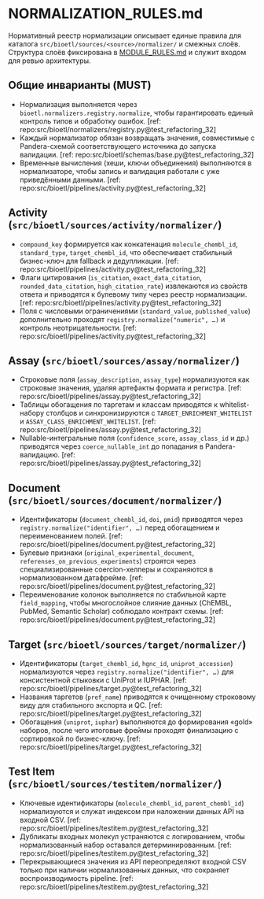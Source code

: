# NORMALIZATION_RULES.md

Нормативный реестр нормализации описывает единые правила для каталога `src/bioetl/sources/<source>/normalizer/` и смежных слоёв. Структура слоёв фиксирована в [MODULE_RULES.md](../../refactoring/MODULE_RULES.md) и служит входом для ревью архитектуры.

## Общие инварианты (MUST)

- Нормализация выполняется через `bioetl.normalizers.registry.normalize`, чтобы гарантировать единый контроль типов и обработку ошибок. [ref: repo:src/bioetl/normalizers/registry.py@test_refactoring_32]
- Каждый нормализатор обязан возвращать значения, совместимые с Pandera-схемой соответствующего источника до запуска валидации. [ref: repo:src/bioetl/schemas/base.py@test_refactoring_32]
- Временные вычисления (хеши, ключи объединения) выполняются в нормализаторе, чтобы запись и валидация работали с уже приведёнными данными. [ref: repo:src/bioetl/pipelines/activity.py@test_refactoring_32]

## Activity (`src/bioetl/sources/activity/normalizer/`)

- `compound_key` формируется как конкатенация `molecule_chembl_id`, `standard_type`, `target_chembl_id`, что обеспечивает стабильный бизнес-ключ для fallback и дедупликации. [ref: repo:src/bioetl/pipelines/activity.py@test_refactoring_32]
- Флаги цитирования (`is_citation`, `exact_data_citation`, `rounded_data_citation`, `high_citation_rate`) извлекаются из свойств ответа и приводятся к булевому типу через реестр нормализации. [ref: repo:src/bioetl/pipelines/activity.py@test_refactoring_32]
- Поля с числовыми ограничениями (`standard_value`, `published_value`) дополнительно проходят `registry.normalize("numeric", …)` и контроль неотрицательности. [ref: repo:src/bioetl/pipelines/activity.py@test_refactoring_32]

## Assay (`src/bioetl/sources/assay/normalizer/`)

- Строковые поля (`assay_description`, `assay_type`) нормализуются как строковые значения, удаляя артефакты формата и регистра. [ref: repo:src/bioetl/pipelines/assay.py@test_refactoring_32]
- Таблицы обогащения по таргетам и классам приводятся к whitelist-набору столбцов и синхронизируются с `TARGET_ENRICHMENT_WHITELIST` и `ASSAY_CLASS_ENRICHMENT_WHITELIST`. [ref: repo:src/bioetl/pipelines/assay.py@test_refactoring_32]
- Nullable-интегральные поля (`confidence_score`, `assay_class_id` и др.) приводятся через `coerce_nullable_int` до попадания в Pandera-валидацию. [ref: repo:src/bioetl/pipelines/assay.py@test_refactoring_32]

## Document (`src/bioetl/sources/document/normalizer/`)

- Идентификаторы (`document_chembl_id`, `doi`, `pmid`) приводятся через `registry.normalize("identifier", …)` перед обогащением и переименованием полей. [ref: repo:src/bioetl/pipelines/document.py@test_refactoring_32]
- Булевые признаки (`original_experimental_document`, `referenses_on_previous_experiments`) строятся через специализированные coercion-хелперы и сохраняются в нормализованном датафрейме. [ref: repo:src/bioetl/pipelines/document.py@test_refactoring_32]
- Переименование колонок выполняется по стабильной карте `field_mapping`, чтобы многослойное слияние данных (ChEMBL, PubMed, Semantic Scholar) соблюдало контракт схемы. [ref: repo:src/bioetl/pipelines/document.py@test_refactoring_32]

## Target (`src/bioetl/sources/target/normalizer/`)

- Идентификаторы (`target_chembl_id`, `hgnc_id`, `uniprot_accession`) нормализуются через `registry.normalize("identifier", …)` для консистентной стыковки с UniProt и IUPHAR. [ref: repo:src/bioetl/pipelines/target.py@test_refactoring_32]
- Названия таргетов (`pref_name`) приводятся к очищенному строковому виду для стабильного экспорта и QC. [ref: repo:src/bioetl/pipelines/target.py@test_refactoring_32]
- Обогащения (`uniprot`, `iuphar`) выполняются до формирования «gold» наборов, после чего итоговые фреймы проходят финализацию с сортировкой по бизнес-ключу. [ref: repo:src/bioetl/pipelines/target.py@test_refactoring_32]

## Test Item (`src/bioetl/sources/testitem/normalizer/`)

- Ключевые идентификаторы (`molecule_chembl_id`, `parent_chembl_id`) нормализуются и служат индексом при наложении данных API на входной CSV. [ref: repo:src/bioetl/pipelines/testitem.py@test_refactoring_32]
- Дубликаты входных молекул устраняются с логированием, чтобы нормализованный набор оставался детерминированным. [ref: repo:src/bioetl/pipelines/testitem.py@test_refactoring_32]
- Перекрывающиеся значения из API переопределяют входной CSV только при наличии нормализованных данных, что сохраняет воспроизводимость pipeline. [ref: repo:src/bioetl/pipelines/testitem.py@test_refactoring_32]
